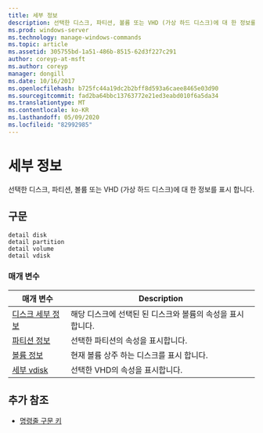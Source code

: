 ```yaml
---
title: 세부 정보
description: 선택한 디스크, 파티션, 볼륨 또는 VHD (가상 하드 디스크)에 대 한 정보를 표시 하는 detail 명령에 대 한 참조 항목입니다.
ms.prod: windows-server
ms.technology: manage-windows-commands
ms.topic: article
ms.assetid: 305755bd-1a51-486b-8515-62d3f227c291
author: coreyp-at-msft
ms.author: coreyp
manager: dongill
ms.date: 10/16/2017
ms.openlocfilehash: b725fc44a19dc2b2bff8d593a6caee8465e03d90
ms.sourcegitcommit: fad2ba64bbc13763772e21ed3eabd010f6a5da34
ms.translationtype: MT
ms.contentlocale: ko-KR
ms.lasthandoff: 05/09/2020
ms.locfileid: "82992985"
---
```

# <a name="detail"></a>세부 정보

선택한 디스크, 파티션, 볼륨 또는 VHD (가상 하드 디스크)에 대 한 정보를 표시 합니다.

## <a name="syntax"></a>구문

```
detail disk
detail partition
detail volume
detail vdisk
```

### <a name="parameters"></a>매개 변수

| 매개 변수 | Description |
| --------- | ----------- |
| [디스크 세부 정보](detail-disk.md) | 해당 디스크에 선택된 된 디스크와 볼륨의 속성을 표시합니다. |
| [파티션 정보](detail-partition.md) | 선택한 파티션의 속성을 표시합니다. |
| [볼륨 정보](detail-volume.md) | 현재 볼륨 상주 하는 디스크를 표시 합니다. |
| [세부 vdisk](detail-vdisk.md) | 선택한 VHD의 속성을 표시합니다. |

## <a name="additional-references"></a>추가 참조

- [명령줄 구문 키](command-line-syntax-key.md)
